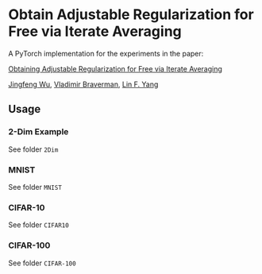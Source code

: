# Obtain Adjustable Regularization for Free via Iterate Averaging

A PyTorch implementation for the experiments in the paper:

[Obtaining Adjustable Regularization for Free via Iterate Averaging](https://proceedings.icml.cc/book/3695.pdf)

[Jingfeng Wu](https://uuujf.github.io/), [Vladimir Braverman](http://www.cs.jhu.edu/~vova/), [Lin F. Yang](http://drlinyang.net)

## Usage

### 2-Dim Example
See folder `2Dim`

### MNIST
See folder `MNIST`

### CIFAR-10
See folder `CIFAR10`

### CIFAR-100
See folder `CIFAR-100`
